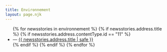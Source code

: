 ```yaml
---
title: Environnement
layout: page.njk
---
```


<ul>
{% for newsstories in environnement %}
{% if newsstories.address.title %}
{% if newsstories.address.contentType.id == "11" %} <!-- permet de valider que seuls les news-stories sont affichées (pour retirer les vidéos, audios, extrats, etc.) -->
<li>— <a href="/environnement/articles/{{ newsstories.address.title | slug }}/">{{ newsstories.address.title | safe }}</a></li>
{% endif %}
{% endif %}
{% endfor %}
</ul>